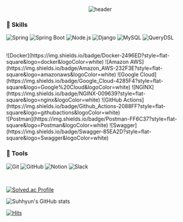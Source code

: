 <div align='center'>
  
![header](https://capsule-render.vercel.app/api?type=waving&color=auto&height=300&section=header&text=Suhhyun's%20GITHUB%&fontSize=60)

<div align = 'start'>

### 🍧 Skills
![Spring](https://img.shields.io/badge/Spring-6DB33F?style=flat-square&logo=spring&logoColor=white)
![Spring Boot](https://img.shields.io/badge/Spring_Boot-6DB33F?style=flat-square&logo=spring-boot&logoColor=white)
![Node.js](https://img.shields.io/badge/Node.js-339933?style=flat-square&logo=Node.js&logoColor=white)
![Django](https://img.shields.io/badge/Django-092E20?style=flat-square&logo=django&logoColor=white)
![MySQL](https://img.shields.io/badge/MySQL-4479A1?style=flat-square&logo=mysql&logoColor=white)
![QueryDSL](https://img.shields.io/badge/QueryDSL-4479A1?style=flat-square&logo=mysql&logoColor=white)

<br>
![Docker](https://img.shields.io/badge/Docker-2496ED?style=flat-square&logo=docker&logoColor=white)
![Amazon AWS](https://img.shields.io/badge/Amazon_AWS-232F3E?style=flat-square&logo=amazonaws&logoColor=white)
![Google Cloud](https://img.shields.io/badge/Google_Cloud-4285F4?style=flat-square&logo=Google%20Cloud&logoColor=white)
![NGINX](https://img.shields.io/badge/NGINX-009639?style=flat-square&logo=nginx&logoColor=white)
![GitHub Actions](https://img.shields.io/badge/Github_Actions-2088FF?style=flat-square&logo=githubactions&logoColor=white)
<br>
![Postman](https://img.shields.io/badge/Postman-FF6C37?style=flat-square&logo=Postman&logoColor=white)
![Swagger](https://img.shields.io/badge/Swagger-85EA2D?style=flat-square&logo=Swagger&logoColor=white)

### 🍰 Tools
![Git](https://img.shields.io/badge/Git-F05032?style=flat-square&logo=Git&logoColor=white)
![GitHub](https://img.shields.io/badge/GitHub-181717?style=flat-square&logo=GitHub&logoColor=white)
![Notion](https://img.shields.io/badge/Notion-000000?style=flat-square&logo=Notion&logoColor=white)
![Slack](https://img.shields.io/badge/Slack-4A154B?style=flat-square&logo=Slack&logoColor=white)

<br>

[![Solved.ac Profile](http://mazassumnida.wtf/api/v2/generate_badge?boj=2835223)](https://solved.ac/2835223/)

![Suhhyun's GitHub stats](https://github-readme-stats.vercel.app/api?username=suhhyun524&show_icons=true&theme=material-palenight)

[![Hits](https://hits.seeyoufarm.com/api/count/incr/badge.svg?url=https%3A%2F%2Fgithub.com%2FJeong-Hyeon-Lee&count_bg=%23DAA1FF&title_bg=%23555555&icon=&icon_color=%23E7E7E7&title=hits&edge_flat=false)](https://hits.seeyoufarm.com)

<!--

Here are some ideas to get you started:

- 🔭 I’m currently working on ...
- 🌱 I’m currently learning ...
- 👯 I’m looking to collaborate on ...
- 🤔 I’m looking for help with ...
- 💬 Ask me about ...
- 📫 How to reach me: ...
- 😄 Pronouns: ...
- ⚡ Fun fact: ...
-->
